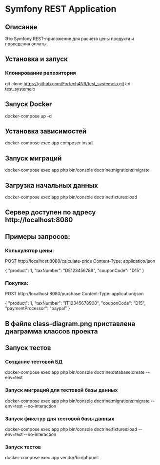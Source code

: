# Symfony REST Application

## Описание

Это Symfony REST-приложение для расчета цены продукта и проведения оплаты.

## Установка и запуск

### Клонирование репозитория

git clone https://github.com/Fortech4N9/test_systemeio.git
cd test_systemeio

## Запуск Docker

docker-compose up -d

## Установка зависимостей

docker-compose exec app composer install

## Запуск миграций

docker-compose exec app php bin/console doctrine:migrations:migrate

## Загрузка начальных данных

docker-compose exec app php bin/console doctrine:fixtures:load

## Сервер доступен по адресу http://localhost:8080

## Примеры запросов:

### Колькулятор цены:
POST http://localhost:8080/calculate-price
Content-Type: application/json

{
    "product": 1,
    "taxNumber": "DE123456789",
    "couponCode": "D15"
}

### Покупка:
POST http://localhost:8080/purchase
Content-Type: application/json

{
    "product": 1,
    "taxNumber": "IT12345678900",
    "couponCode": "D15",
    "paymentProcessor": "paypal"
}

## В файле class-diagram.png приставлена диаграмма классов проекта

## Запуск тестов

### Создание тестовой БД

docker-compose exec app php bin/console doctrine:database:create --env=test

### Запуск миграций для тестовой базы данных

docker-compose exec app php bin/console doctrine:migrations:migrate --env=test --no-interaction

### Запуск фикстур для тестовой базы данных

docker-compose exec app php bin/console doctrine:fixtures:load --env=test --no-interaction

### Запуск тестов

docker-compose exec app vendor/bin/phpunit